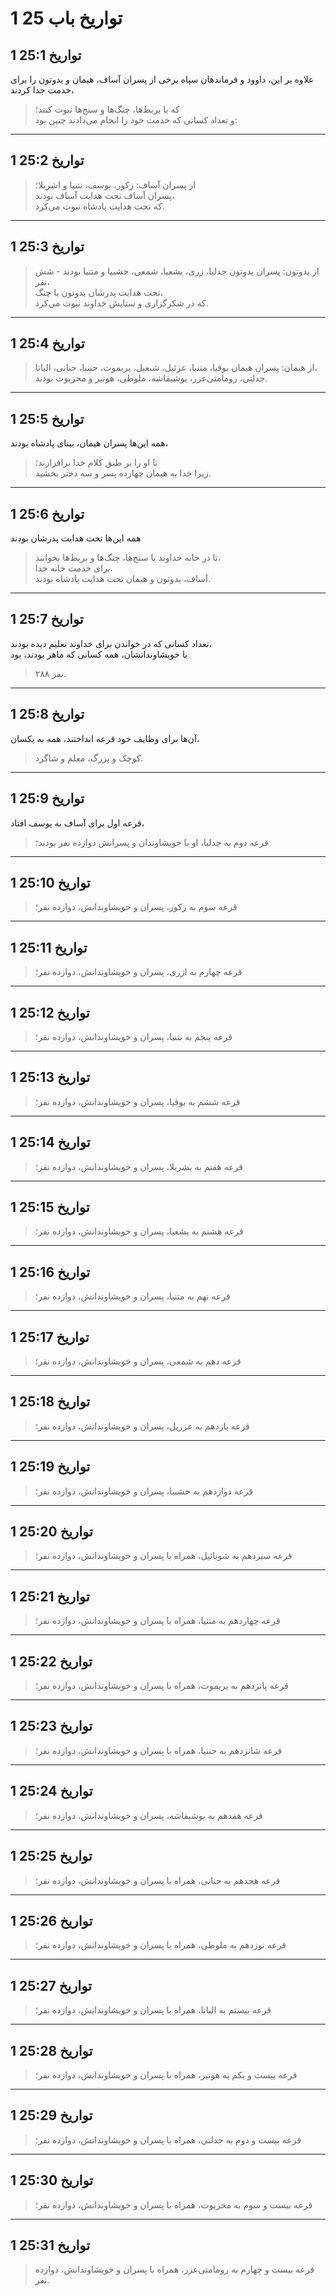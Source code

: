 # 1 تواریخ باب 25

## 1 تواریخ 25:1

علاوه بر این، داوود و فرماندهان سپاه برخی از پسران آساف، هیمان و یدوتون را برای خدمت جدا کردند،

> که با بربط‌ها، چنگ‌ها و سنج‌ها نبوت کنند؛  
> و تعداد کسانی که خدمت خود را انجام می‌دادند چنین بود:

---

## 1 تواریخ 25:2

> از پسران آساف: زکور، یوسف، نتنیا و اشریلا؛  
> پسران آساف تحت هدایت آساف بودند،  
> که تحت هدایت پادشاه نبوت می‌کرد.

---

## 1 تواریخ 25:3

> از یدوتون: پسران یدوتون جدلیا، زری، یشعیا، شمعی، حشبیا و متتیا بودند - شش نفر،  
> تحت هدایت پدرشان یدوتون با چنگ،  
> که در شکرگزاری و ستایش خداوند نبوت می‌کرد.

---

## 1 تواریخ 25:4

> از هیمان: پسران هیمان بوقیا، متنیا، عزئیل، شبعیل، یریموت، حننیا، حنانی، الیاتا،  
> جدلتی، رومامتی‌عزر، یوشبقاشه، ملوطی، هوتیر و محزیوت بودند.

---

## 1 تواریخ 25:5

همه این‌ها پسران هیمان، بینای پادشاه بودند،

> تا او را بر طبق کلام خدا برافرازند؛  
> زیرا خدا به هیمان چهارده پسر و سه دختر بخشید.

---

## 1 تواریخ 25:6

همه این‌ها تحت هدایت پدرشان بودند

> تا در خانه خداوند با سنج‌ها، چنگ‌ها و بربط‌ها بخوانند،  
> برای خدمت خانه خدا.  
> آساف، یدوتون و هیمان تحت هدایت پادشاه بودند.

---

## 1 تواریخ 25:7

تعداد کسانی که در خواندن برای خداوند تعلیم دیده بودند،  
با خویشاوندانشان، همه کسانی که ماهر بودند، بود

> ۲۸۸ نفر.

---

## 1 تواریخ 25:8

آن‌ها برای وظایف خود قرعه انداختند، همه به یکسان،

> کوچک و بزرگ، معلم و شاگرد.

---

## 1 تواریخ 25:9

قرعه اول برای آساف به یوسف افتاد،

> قرعه دوم به جدلیا، او با خویشاوندان و پسرانش دوازده نفر بودند؛

---

## 1 تواریخ 25:10

> قرعه سوم به زکور، پسران و خویشاوندانش، دوازده نفر؛

---

## 1 تواریخ 25:11

> قرعه چهارم به ازری، پسران و خویشاوندانش، دوازده نفر؛

---

## 1 تواریخ 25:12

> قرعه پنجم به نتنیا، پسران و خویشاوندانش، دوازده نفر؛

---

## 1 تواریخ 25:13

> قرعه ششم به بوقیا، پسران و خویشاوندانش، دوازده نفر؛

---

## 1 تواریخ 25:14

> قرعه هفتم به یشریلا، پسران و خویشاوندانش، دوازده نفر؛

---

## 1 تواریخ 25:15

> قرعه هشتم به یشعیا، پسران و خویشاوندانش، دوازده نفر؛

---

## 1 تواریخ 25:16

> قرعه نهم به متنیا، پسران و خویشاوندانش، دوازده نفر؛

---

## 1 تواریخ 25:17

> قرعه دهم به شمعی، پسران و خویشاوندانش، دوازده نفر؛

---

## 1 تواریخ 25:18

> قرعه یازدهم به عزریل، پسران و خویشاوندانش، دوازده نفر؛

---

## 1 تواریخ 25:19

> قرعه دوازدهم به حشبیا، پسران و خویشاوندانش، دوازده نفر؛

---

## 1 تواریخ 25:20

> قرعه سیزدهم به شوبائیل، همراه با پسران و خویشاوندانش، دوازده نفر؛

---

## 1 تواریخ 25:21

> قرعه چهاردهم به متتیا، همراه با پسران و خویشاوندانش، دوازده نفر؛

---

## 1 تواریخ 25:22

> قرعه پانزدهم به یریموت، همراه با پسران و خویشاوندانش، دوازده نفر؛

---

## 1 تواریخ 25:23

> قرعه شانزدهم به حننیا، همراه با پسران و خویشاوندانش، دوازده نفر؛

---

## 1 تواریخ 25:24

> قرعه هفدهم به یوشبقاشه، پسران و خویشاوندانش، دوازده نفر؛

---

## 1 تواریخ 25:25

> قرعه هجدهم به حنانی، همراه با پسران و خویشاوندانش، دوازده نفر؛

---

## 1 تواریخ 25:26

> قرعه نوزدهم به ملوطی، همراه با پسران و خویشاوندانش، دوازده نفر؛

---

## 1 تواریخ 25:27

> قرعه بیستم به الیاتا، همراه با پسران و خویشاوندانش، دوازده نفر؛

---

## 1 تواریخ 25:28

> قرعه بیست و یکم به هوتیر، همراه با پسران و خویشاوندانش، دوازده نفر؛

---

## 1 تواریخ 25:29

> قرعه بیست و دوم به جدلتی، همراه با پسران و خویشاوندانش، دوازده نفر؛

---

## 1 تواریخ 25:30

> قرعه بیست و سوم به محزیوت، همراه با پسران و خویشاوندانش، دوازده نفر؛

---

## 1 تواریخ 25:31

> قرعه بیست و چهارم به رومامتی‌عزر، همراه با پسران و خویشاوندانش، دوازده نفر.

